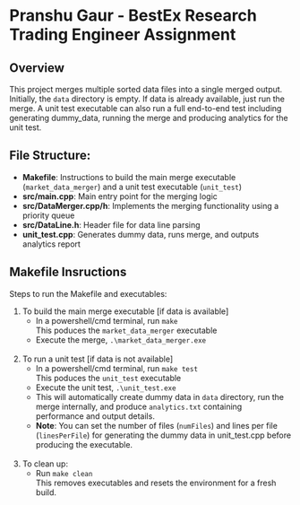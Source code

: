 # Pranshu Gaur - BestEx Research Trading Engineer Assignment

## Overview

This project merges multiple sorted data files into a single merged output. Initially, the `data` directory is empty. If data is already available, just run the merge. A unit test executable can also run a full end-to-end test including generating dummy_data, running the merge and producing analytics for the unit test.

## File Structure:
- **Makefile**: Instructions to build the main merge executable (`market_data_merger`) and a unit test executable (`unit_test`)
- **src/main.cpp**: Main entry point for the merging logic
- **src/DataMerger.cpp/h**: Implements the merging functionality using a priority queue
- **src/DataLine.h**: Header file for data line parsing
- **unit_test.cpp**: Generates dummy data, runs merge, and outputs analytics report

## Makefile Insructions
Steps to run the Makefile and executables:

1. To build the main merge executable [if data is available]
    - In a powershell/cmd terminal, run ```make```<br>
    This poduces the `market_data_merger` executable
    - Execute the merge, ```.\market_data_merger.exe```
<br><br>
2. To run a unit test [if data is not available]
    - In a powershell/cmd terminal, run ```make test```<br> This poduces the `unit_test` executable
    - Execute the unit test, ```.\unit_test.exe```
    - This will automatically create dummy data in `data` directory, run the merge internally, and produce `analytics.txt` containing performance and output details.
    * **Note**: You can set the number of files (`numFiles`) and lines per file (`linesPerFile`) for generating the dummy data in unit_test.cpp before producing the executable.
<br><br>
3. To clean up:
    - Run ```make clean```<br> This removes executables and resets the environment for a fresh build.
